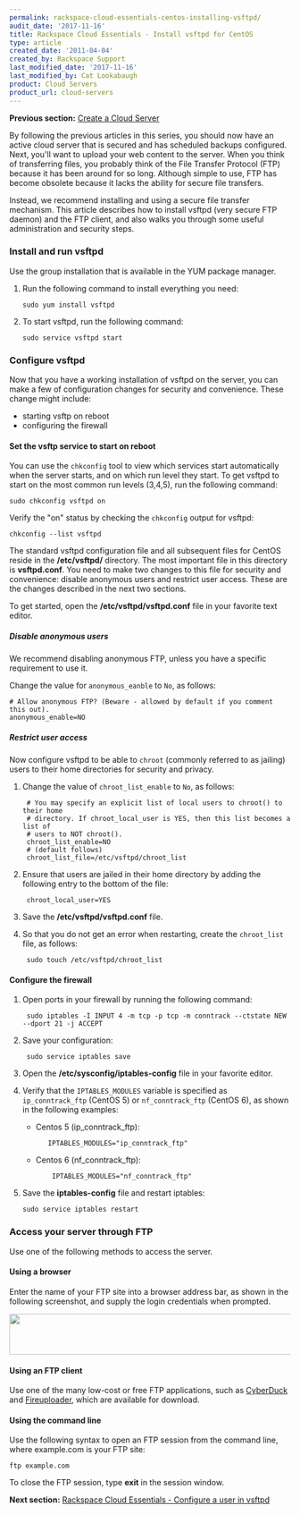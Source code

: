 ```yaml
---
permalink: rackspace-cloud-essentials-centos-installing-vsftpd/
audit_date: '2017-11-16'
title: Rackspace Cloud Essentials - Install vsftpd for CentOS
type: article
created_date: '2011-04-04'
created_by: Rackspace Support
last_modified_date: '2017-11-16'
last_modified_by: Cat Lookabaugh
product: Cloud Servers
product_url: cloud-servers
---
```


**Previous section:** [Create a Cloud Server](/how-to/create-a-cloud-server)

By following the previous articles in this series, you should now have an
active cloud server that is secured and has scheduled backups configured.
Next, you'll want to upload your web content to the server. When you think of
transferring files, you probably think of the File Transfer Protocol (FTP)
because it has been around for so long. Although simple to use, FTP has become
obsolete because it lacks the ability for secure file transfers.

Instead, we recommend installing and using a secure file transfer
mechanism. This article describes how to install vsftpd (very secure FTP
daemon) and the FTP client, and also walks you through some useful
administration and security steps.


### Install and run vsftpd

Use the group installation that is available in the YUM package manager.

1. Run the following command to install everything you need:

       sudo yum install vsftpd

2. To start vsftpd, run the following command:

       sudo service vsftpd start

### Configure vsftpd

Now that you have a working installation of vsftpd on the
server, you can make a few of configuration changes for security
and convenience. These change might include:

- starting vsftp on reboot
- configuring the firewall

#### Set the vsftp service to start on reboot

You can use the `chkconfig` tool to view which services start automatically
when the server starts, and on which run level they start. To get vsftpd
to start on the most common run levels (3,4,5), run the following command:

    sudo chkconfig vsftpd on

Verify the "on" status by checking the `chkconfig` output for vsftpd:

    chkconfig --list vsftpd

The standard vsftpd configuration file and all subsequent files for
CentOS reside in the **/etc/vsftpd/** directory. The most important file in
this directory is **vsftpd.conf**. You need to make two changes to this file
for security and convenience: disable anonymous users and restrict user access.
These are the changes described in the next two sections.

To get started, open the **/etc/vsftpd/vsftpd.conf** file in your favorite text
editor.

##### Disable anonymous users

We recommend disabling anonymous FTP, unless you have a specific requirement to
use it.

Change the value for `anonymous_eanble` to `No`, as follows:

    # Allow anonymous FTP? (Beware - allowed by default if you comment this out).
    anonymous_enable=NO

##### Restrict user access

Now configure vsftpd to be able to `chroot` (commonly referred to as
jailing) users to their home directories for security and privacy.

1. Change the value of `chroot_list_enable` to `No`, as follows:

        # You may specify an explicit list of local users to chroot() to their home
        # directory. If chroot_local_user is YES, then this list becomes a list of
        # users to NOT chroot().
        chroot_list_enable=NO
        # (default follows)
        chroot_list_file=/etc/vsftpd/chroot_list

2. Ensure that users are jailed in their home directory by adding the following
entry to the bottom of the file:

        chroot_local_user=YES

3. Save the **/etc/vsftpd/vsftpd.conf** file.

4. So that you do not get an error when restarting, create the `chroot_list`
file, as follows:

        sudo touch /etc/vsftpd/chroot_list

#### Configure the firewall

1. Open ports in your firewall by running the following command:

        sudo iptables -I INPUT 4 -m tcp -p tcp -m conntrack --ctstate NEW --dport 21 -j ACCEPT

2. Save your configuration:

        sudo service iptables save

3. Open the **/etc/sysconfig/iptables-config** file in your favorite editor.

4. Verify that the `IPTABLES_MODULES` variable is specified as `ip_conntrack_ftp`
(CentOS 5) or `nf_conntrack_ftp` (CentOS 6), as shown in the following examples:

     -  Centos 5 (ip_conntrack_ftp):

               IPTABLES_MODULES="ip_conntrack_ftp"

     -  Centos 6 (nf_conntrack_ftp):

                IPTABLES_MODULES="nf_conntrack_ftp"

5.  Save the **iptables-config** file and restart iptables:

        sudo service iptables restart


### Access your server through FTP

Use one of the following methods to access the server.

#### Using a browser

Enter the name of your FTP site into a browser address bar, as shown in the
following screenshot, and supply the login credentials when prompted.

<img src="{% asset_path cloud-servers/rackspace-cloud-essentials-centos-installing-vsftpd/ftp.png %}" width="538" height="73" />

#### Using an FTP client

Use one of the many low-cost or free FTP applications, such as
[CyberDuck](https://cyberduck.io/?l=en) and
[Fireuploader](http://www.fireuploader.com/), which are available for download.

#### Using the command line

Use the following syntax to open an FTP session from the command line, where
example.com is your FTP site:

    ftp example.com

To close the FTP session, type **exit** in the session window.

**Next section:** [Rackspace Cloud Essentials - Configure a user in vsftpd](/how-to/rackspace-cloud-essentials-centos-configuring-a-user-in-vsftpd)
